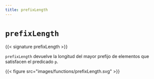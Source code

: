 ```yaml
---
title: prefixLength
---
```


# `prefixLength`

{{< signature prefixLength >}}

`prefixLength` devuelve la longitud del mayor prefijo de elementos que satisfacen el predicado `p`.

{{< figure src="images/functions/prefixLength.svg" >}}
